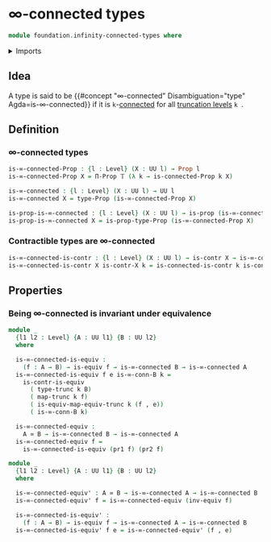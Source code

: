 # ∞-connected types

```agda
module foundation.infinity-connected-types where
```

<details><summary>Imports</summary>

```agda
open import foundation.connected-types
open import foundation.dependent-pair-types
open import foundation.functoriality-truncation
open import foundation.truncation-levels
open import foundation.truncations
open import foundation.universe-levels

open import foundation-core.contractible-types
open import foundation-core.equivalences
open import foundation-core.fibers-of-maps
open import foundation-core.identity-types
open import foundation-core.propositions
```

</details>

## Idea

A type is said to be
{{#concept "∞-connected" Disambiguation="type" Agda=is-∞-connected}} if it is
`k`-[connected](foundation.connected-types.md) for all
[truncation levels](foundation-core.truncation-levels.md) `k `.

## Definition

### ∞-connected types

```agda
is-∞-connected-Prop : {l : Level} (X : UU l) → Prop l
is-∞-connected-Prop X = Π-Prop 𝕋 (λ k → is-connected-Prop k X)

is-∞-connected : {l : Level} (X : UU l) → UU l
is-∞-connected X = type-Prop (is-∞-connected-Prop X)

is-prop-is-∞-connected : {l : Level} (X : UU l) → is-prop (is-∞-connected X)
is-prop-is-∞-connected X = is-prop-type-Prop (is-∞-connected-Prop X)
```

### Contractible types are ∞-connected

```agda
is-∞-connected-is-contr : {l : Level} (X : UU l) → is-contr X → is-∞-connected X
is-∞-connected-is-contr X is-contr-X k = is-connected-is-contr k is-contr-X
```

## Properties

### Being ∞-connected is invariant under equivalence

```agda
module _
  {l1 l2 : Level} {A : UU l1} {B : UU l2}
  where

  is-∞-connected-is-equiv :
    (f : A → B) → is-equiv f → is-∞-connected B → is-∞-connected A
  is-∞-connected-is-equiv f e is-∞-conn-B k =
    is-contr-is-equiv
      ( type-trunc k B)
      ( map-trunc k f)
      ( is-equiv-map-equiv-trunc k (f , e))
      ( is-∞-conn-B k)

  is-∞-connected-equiv :
    A ≃ B → is-∞-connected B → is-∞-connected A
  is-∞-connected-equiv f =
    is-∞-connected-is-equiv (pr1 f) (pr2 f)

module _
  {l1 l2 : Level} {A : UU l1} {B : UU l2}
  where

  is-∞-connected-equiv' : A ≃ B → is-∞-connected A → is-∞-connected B
  is-∞-connected-equiv' f = is-∞-connected-equiv (inv-equiv f)

  is-∞-connected-is-equiv' :
    (f : A → B) → is-equiv f → is-∞-connected A → is-∞-connected B
  is-∞-connected-is-equiv' f e = is-∞-connected-equiv' (f , e)
```
